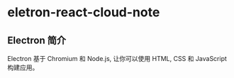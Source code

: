 # eletron-react-cloud-note

## Electron 简介

Electron 基于 Chromium 和 Node.js, 让你可以使用 HTML, CSS 和 JavaScript 构建应用。